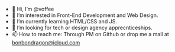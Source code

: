 - 👋 Hi, I’m @voffee
- 👀 I’m interested in Front-End Development and Web Design.
- 🌱 I’m currently learning HTML/CSS and JS.
- 💞️ I’m looking for tech or design agency apprecnticeships.
- 📫 How to reach me: Through PM on Github or drop me a mail at bonbondragon@icloud.com

<!---
voffee/voffee is a ✨ special ✨ repository because its `README.md` (this file) appears on your GitHub profile.
You can click the Preview link to take a look at your changes.
--->

